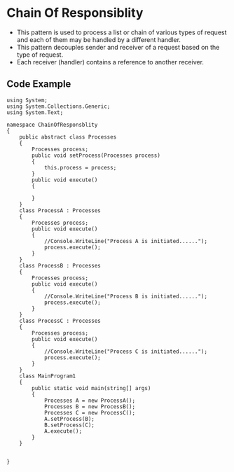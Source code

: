 # Chain Of Responsiblity
* This pattern is used to process a list or chain of various types of request and each of them may be handled by a different handler.
* This pattern decouples sender and receiver of a request based on the type of request.
* Each receiver (handler) contains a reference to another receiver.

## Code Example
```
using System;
using System.Collections.Generic;
using System.Text;

namespace ChainOfResponsblity
{
    public abstract class Processes
    {
        Processes process;
        public void setProcess(Processes process)
        {
            this.process = process;
        }
        public void execute()
        {

        }
    }
    class ProcessA : Processes
    {
        Processes process;
        public void execute()
        {
            //Console.WriteLine("Process A is initiated......");
            process.execute();
        }
    }
    class ProcessB : Processes
    {
        Processes process;
        public void execute()
        {
            //Console.WriteLine("Process B is initiated......");
            process.execute();
        }
    }
    class ProcessC : Processes
    {
        Processes process;
        public void execute()
        {
            //Console.WriteLine("Process C is initiated......");
            process.execute();
        }
    }
    class MainProgram1
    {
        public static void main(string[] args)
        {
            Processes A = new ProcessA();
            Processes B = new ProcessB();
            Processes C = new ProcessC();
            A.setProcess(B);
            B.setProcess(C);
            A.execute();
        }
    }


}

```
